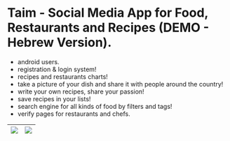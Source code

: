 # Taim - Social Media App for Food, Restaurants and Recipes (DEMO - Hebrew Version).

* android users.
* registration & login system!
* recipes and restaurants charts!
* take a picture of your dish and share it with people around the country!
* write your own recipes, share your passion!
* save recipes in your lists!
* search engine for all kinds of food by filters and tags!
* verify pages for restaurants and chefs.

| ![](https://i.ibb.co/bv7bNzP/Whats-App-Image-2020-12-16-at-18-48-41.jpg)| ![](https://i.ibb.co/dr0zgCK/Whats-App-Image-2020-12-16-at-18-48-26.jpg)|
|--|--|
